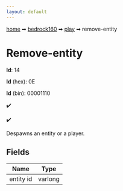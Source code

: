 ```yaml
---
layout: default
---
```


[home](/) ➡ [bedrock160](/protocol/bedrock160) ➡ [play](/protocol/bedrock160/play) ➡ remove-entity

# Remove-entity

**Id**: 14

**Id** (hex): 0E

**Id** (bin): 00001110

✔️

✔️

Despawns an entity or a player.

## Fields

Name | Type
---|---
entity id | varlong

